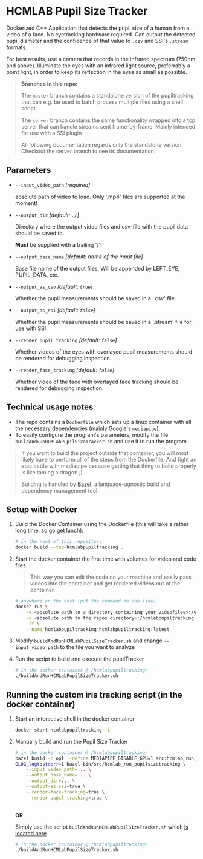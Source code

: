 # HCMLAB Pupil Size Tracker
Dockerized C++ Application that detects the pupil size of a human from a video of a face. No eyetracking hardware required. Can output the detected pupil diameter and the confidence of that value to `.csv` and SSI's `.stream` formats.

For best results, use a camera that records in the infrared spectrum (750nm and above). Illuminate the eyes with an infrared light source, preferrably a point light, in order to keep its reflection in the eyes as small as possible.

> __Branches in this repo:__
> 
> The `master` branch contains a standalone version of the pupiltracking that can e.g. be used to batch process multiple files using a shell script.
>
>The `server` branch contains the same functionality wrapped into a tcp server that can handle streams sent frame-by-frame. Mainly intended for use with a SSI plugin
>
>All following documentation regards only the standalone version. Checkout the server branch to see its documentation.

## Parameters
* `--input_video_path` *[required]*
    
    absolute path of video to load. Only '.mp4' files are supported at the moment!

* `--output_dir` *[default: `./`]*

    Directory where the output video files and csv-file with the pupil data should be saved to.

    __Must__ be supplied with a trailing '/'!

* `--output_base_name` *[default: name of the input file]*

    Base file name of the output files. Will be appended by LEFT_EYE, PUPIL_DATA, etc.

* `--output_as_csv` *[default: `true`]*

    Whether the pupil measurements should be saved in a '.csv' file.

* `--output_as_ssi` *[default: `false`]*

    Whether the pupil measurements should be saved in a '.stream' file for use with SSI.

* `--render_pupil_tracking` *[default: `false`]*

    Whether videos of the eyes with overlayed pupil measurements should be rendered for debugging inspection.

* `--render_face_tracking` *[default: `false`]*

    Whether video of the face with overlayed face tracking should be rendered for debugging inspection.

## Technical usage notes
* The repo contains a `Dockerfile` which sets up a linux container with all the necessary dependencies (mainly Google's `mediapipe`).
* To easily configure the program's parameters, modify the file `buildAndRunHCMLabPupilSizeTracker.sh` and use it to run the program

> If you want to build the project outside that container, you will most likely have to perform all of the steps from the Dockerfile. And fight an epic battle with mediapipe because getting that thing to build properly is like taming a dragon ;)
>
> Building is handled by [Bazel](https://bazel.build/), a language-agnostic build and dependency management tool.

## Setup with Docker

1. Build the Docker Container using the Dockerfile (this will take a rather long time, so go get lunch):
    ```sh
    # in the root of this repository:
    docker build --tag=hcmlabpupiltracking .
    ```

2. Start the docker container the first time with volumes for video and code files. 
    > This way you can edit the code on your machine and easily pass videos into the container and get rendered videos out of the container.
    ```sh
    # anywhere on the host (put the command on one line)
    docker run \
        -v <absolute path to a directory containing your videofiles>:/videos \
        -v <absolute path to the repos directory>:/hcmlabpupiltracking \
        -it \
        --name hcmlabpupiltracking hcmlabpupiltracking:latest
    ```
3. Modify `buildAndRunHCMLabPupilSizeTracker.sh` and change `--input_video_path` to the file you want to analyze
3. Run the script to build and execute the pupilTracker
    ```sh
    # in the docker container @ /hcmlabpupiltracking/
    ./buildAndRunHCMLabPupilSizeTracker.sh
    ```

## Running the custom iris tracking script (in the docker container)

1. Start an interactive shell in the docker container 
    ```sh
    docker start hcmlabpupiltracking -i
    ```

2. Manually build and run the Pupil Size Tracker
    ```sh
    # in the docker container @ /hcmlabpupiltracking/
    bazel build -c opt --define MEDIAPIPE_DISABLE_GPU=1 src:hcmlab_run_pupilsizetracking
    GLOG_logtostderr=1 bazel-bin/src/hcmlab_run_pupilsizetracking \
        --input_video_path=... \
        --output_base_name=... \
        --output_dir=... \
        --output-as-ssi=true \
        --render-face-tracking=true \
        --render-pupil-tracking=true \
        
    ```

    __OR__

    Simply use the script `buildAndRunHCMLabPupilSizeTracker.sh` which [is located here](/buildAndRunHCMLabPupilSizeTracker.sh)
    ```sh
    # in the docker container @ /hcmlabpupiltracking/
    ./buildAndRunHCMLabPupilSizeTracker.sh
    ```
